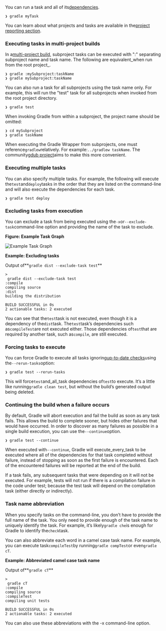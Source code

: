 You can run a task and all of its[dependencies](https://docs.gradle.org/current/userguide/tutorial_using_tasks.html#sec:task_dependencies).

```
❯ gradle myTask
```

You can learn about what projects and tasks are available in the[project reporting section](https://docs.gradle.org/current/userguide/command_line_interface.html#sec:command_line_project_reporting).

### Executing tasks in multi-project builds

In a[multi-project build](https://docs.gradle.org/current/userguide/intro_multi_project_builds.html), subproject tasks can be executed with ":" separating subproject name and task name. The following are equivalent_when run from the root project_.

```
❯ gradle :mySubproject:taskName
❯ gradle mySubproject:taskName
```

You can also run a task for all subprojects using the task name only. For example, this will run the "test" task for all subprojects when invoked from the root project directory.

```
❯ gradle test
```

When invoking Gradle from within a subproject, the project name should be omitted:

```
❯ cd mySubproject
❯ gradle taskName
```

When executing the Gradle Wrapper from subprojects, one must reference`gradlew`relatively. For example:`../gradlew taskName`. The community[gdub project](http://www.gdub.rocks/)aims to make this more convenient.

### Executing multiple tasks

You can also specify multiple tasks. For example, the following will execute the`test`and`deploy`tasks in the order that they are listed on the command-line and will also execute the dependencies for each task.

```
❯ gradle test deploy
```

### Excluding tasks from execution

You can exclude a task from being executed using the`-x`or`--exclude-task`command-line option and providing the name of the task to exclude.



**Figure: Example Task Graph**

![](https://docs.gradle.org/current/userguide/img/commandLineTutorialTasks.png "Example Task Graph")



**Example: Excluding tasks**

Output of**`gradle dist --exclude-task test`**

```
>
 gradle dist --exclude-task test
:compile
compiling source
:dist
building the distribution

BUILD SUCCESSFUL in 0s
2 actionable tasks: 2 executed

```

You can see that the`test`task is not executed, even though it is a dependency of the`dist`task. The`test`task’s dependencies such as`compileTest`are not executed either. Those dependencies of`test`that are required by another task, such as`compile`, are still executed.

### Forcing tasks to execute

You can force Gradle to execute all tasks ignoring[up-to-date checks](https://docs.gradle.org/current/userguide/more_about_tasks.html#sec:up_to_date_checks)using the`--rerun-tasks`option:

```
❯ gradle test --rerun-tasks
```

This will force`test`and_all_task dependencies of`test`to execute. It’s a little like running`gradle clean test`, but without the build’s generated output being deleted.

### Continuing the build when a failure occurs

By default, Gradle will abort execution and fail the build as soon as any task fails. This allows the build to complete sooner, but hides other failures that would have occurred. In order to discover as many failures as possible in a single build execution, you can use the`--continue`option.

```
❯ gradle test --continue
```

When executed with`--continue`, Gradle will execute_every_task to be executed where all of the dependencies for that task completed without failure, instead of stopping as soon as the first failure is encountered. Each of the encountered failures will be reported at the end of the build.

If a task fails, any subsequent tasks that were depending on it will not be executed. For example, tests will not run if there is a compilation failure in the code under test; because the test task will depend on the compilation task \(either directly or indirectly\).

### Task name abbreviation

When you specify tasks on the command-line, you don’t have to provide the full name of the task. You only need to provide enough of the task name to uniquely identify the task. For example, it’s likely`gradle che`is enough for Gradle to identify the`check`task.

You can also abbreviate each word in a camel case task name. For example, you can execute task`compileTest`by running`gradle compTest`or even`gradle cT`.



**Example: Abbreviated camel case task name**

Output of**`gradle cT`**

```
>
 gradle cT
:compile
compiling source
:compileTest
compiling unit tests

BUILD SUCCESSFUL in 0s
2 actionable tasks: 2 executed

```

You can also use these abbreviations with the -x command-line option.

